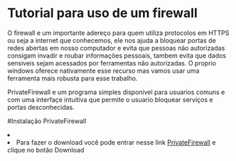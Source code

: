 # Tutorial para uso de um firewall

<p> O firewall e um importante adereço para quem utiliza protocolos em HTTPS ou seja a internet que conhecemos,
ele nos ajuda a bloquear portas de redes abertas em nosso computador e evita que pessoas não autorizadas consigam invadir
 e roubar informações pessoais, tambem evita que dados sensiveis sejam acessados por ferramentas não autorizadas.
O proprio windows oferece nativamente esse recurso mas vamos usar uma ferramenta mais robusta para esse trabalho.</p>


<p> PrivateFirewall e um programa simples disponivel para usuarios comuns e com uma interfaçe intuitiva que permite o usuario bloquear serviços e portas
 desconhecidas.</p>
 
 
#Instalação PrivateFirewall

<li>
    <li>Para fazer o download você pode entrar nesse link <a href='https://privatefirewall.br.uptodown.com/windows/download'>PrivateFirewall</a> e clique no botão Download</li>
    <img src=''>
</li>

